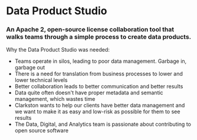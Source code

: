 # Data Product Studio 
### An Apache 2, open-source license collaboration tool that walks teams through a simple process to create data products.

Why the Data Product Studio was needed:
- Teams operate in silos, leading to poor data management. Garbage in, garbage out
- There is a need for translation from business processes to lower and lower technical levels
- Better collaboration leads to better communication and better results
- Data quite often doesn't have proper metadata and semantic management, which wastes time
- Clarkston wants to help our clients have better data management and we want to make it as easy and low-risk as possible for them to see results
- The Data, Digital, and Analytics team is passionate about contributing to open source software

<!--
**data-product-studio/data-product-studio** is a ✨ _special_ ✨ repository because its `README.md` (this file) appears on your GitHub profile.




-->
